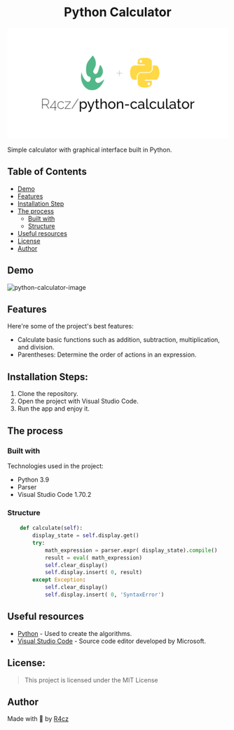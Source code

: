 <h1 align="center" id="title">Python Calculator</h1>

<p align="center"><img src="./resources/readme/python-calculator.png" alt="python-calculator-image"></p>

<p id="description">Simple calculator with graphical interface built in Python.</p>

## Table of Contents

- [Demo](#demo)
- [Features](#features)
- [Installation Step](#installation-steps)
- [The process](#the-process)
  - [Built with](#built-with)
  - [Structure](#structure)
- [Useful resources](#useful-resources)
- [License](#license)
- [Author](#author)

## Demo

<img src="./resources/readme/calculator-demo-gif.gif" alt="python-calculator-image">
  
## Features

Here're some of the project's best features:

*   Calculate basic functions such as addition, subtraction, multiplication, and division.
*   Parentheses: Determine the order of actions in an expression.

## Installation Steps:

1. Clone the repository.
2. Open the project with Visual Studio Code.
3. Run the app and enjoy it.

## The process 
### Built with

Technologies used in the project:

*   Python 3.9
*   Parser
*   Visual Studio Code 1.70.2

### Structure

``` Python
    def calculate(self):
        display_state = self.display.get()
        try:
            math_expression = parser.expr( display_state).compile()
            result = eval( math_expression)
            self.clear_display()
            self.display.insert( 0, result)
        except Exception:
            self.clear_display()
            self.display.insert( 0, 'SyntaxError')
```

## Useful resources

* [Python](https://www.python.org/) - Used to create the algorithms.
* [Visual Studio Code](https://code.visualstudio.com/) - Source code editor developed by Microsoft.

## License:

> This project is licensed under the MIT License

## Author

Made with 💚 by [R4cz](https://www.linkedin.com/in/r4cz/)
